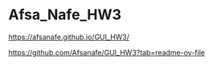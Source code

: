 # Afsa_Nafe_HW3
https://afsanafe.github.io/GUI_HW3/

https://github.com/Afsanafe/GUI_HW3?tab=readme-ov-file
